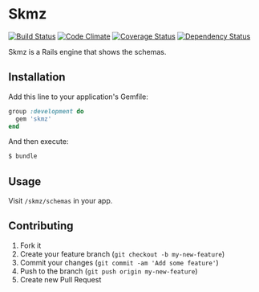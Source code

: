 # Skmz

[![Build Status](https://travis-ci.org/ryog/skmz.png?branch=master)](https://travis-ci.org/ryog/skmz)
[![Code Climate](https://codeclimate.com/github/ryog/skmz.png)](https://codeclimate.com/github/ryog/skmz)
[![Coverage Status](https://coveralls.io/repos/ryog/skmz/badge.png?branch=master)](https://coveralls.io/r/ryog/skmz?branch=master)
[![Dependency Status](https://gemnasium.com/ryog/skmz.png)](https://gemnasium.com/ryog/skmz)

Skmz is a Rails engine that shows the schemas.

## Installation

Add this line to your application's Gemfile:

```ruby
group :development do
  gem 'skmz'
end
```

And then execute:

```bash
$ bundle
```

## Usage

Visit `/skmz/schemas` in your app.

## Contributing

1. Fork it
2. Create your feature branch (`git checkout -b my-new-feature`)
3. Commit your changes (`git commit -am 'Add some feature'`)
4. Push to the branch (`git push origin my-new-feature`)
5. Create new Pull Request
